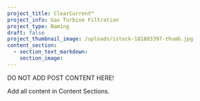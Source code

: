 ```yaml
---
project_title: ClearCurrent™
project_info: Gas Turbine Filtration
project_type: Naming
draft: false
project_thumbnail_image: /uploads/istock-181803397-thumb.jpg
content_section:
  - section_text_markdown:
    section_image:
---
```



DO NOT ADD POST CONTENT HERE!

Add all content in Content Sections.